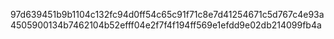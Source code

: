 97d639451b9b1104c132fc94d0ff54c65c91f71c8e7d41254671c5d767c4e93a4505900134b7462104b52efff04e2f7f4f194ff569e1efdd9e02db214099fb4a
